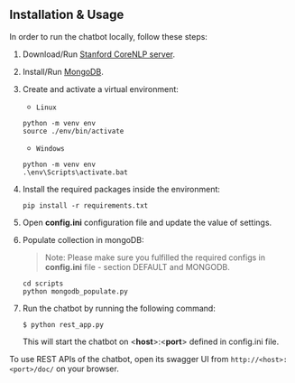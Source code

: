 Installation & Usage
---------------
In order to run the chatbot locally, follow these steps:
1. Download/Run [Stanford CoreNLP server](https://stanfordnlp.github.io/CoreNLP/corenlp-server.html).
2. Install/Run [MongoDB](https://docs.mongodb.com/manual/administration/install-community/).

3. Create and activate a virtual environment:
    * `Linux`
    ```
    python -m venv env
    source ./env/bin/activate
    ```
    * `Windows`
    ```
    python -m venv env
    .\env\Scripts\activate.bat
    ```
4. Install the required packages inside the environment:
    ```
    pip install -r requirements.txt
    ```
5. Open **config.ini** configuration file and update the value of settings. 
6. Populate collection in mongoDB:
   > Note: Please make sure you fulfilled the required configs in **config.ini** file - section DEFAULT and MONGODB.
    ```
    cd scripts
    python mongodb_populate.py
    ```   

7. Run the chatbot by running the following command:
    ```
    $ python rest_app.py
    ```
    This will start the chatbot on <**host**>:<**port**> defined in config.ini file.

To use REST APIs of the chatbot, open its swagger UI from ```http://<host>:<port>/doc/``` on your browser.
